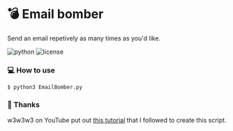 # :bomb: Email bomber

Send an email repetively as many times as you'd like.

![python](https://img.shields.io/badge/python-3.x-green.svg) ![license](https://img.shields.io/badge/License-GPLv3-brightgreen.svg)

### :computer: How to use

`$ python3 EmailBomber.py`

### :pray: Thanks

w3w3w3 on YouTube put out [this tutorial](https://www.youtube.com/watch?v=9R0Zg3MCpUo) that I followed to create this script.
